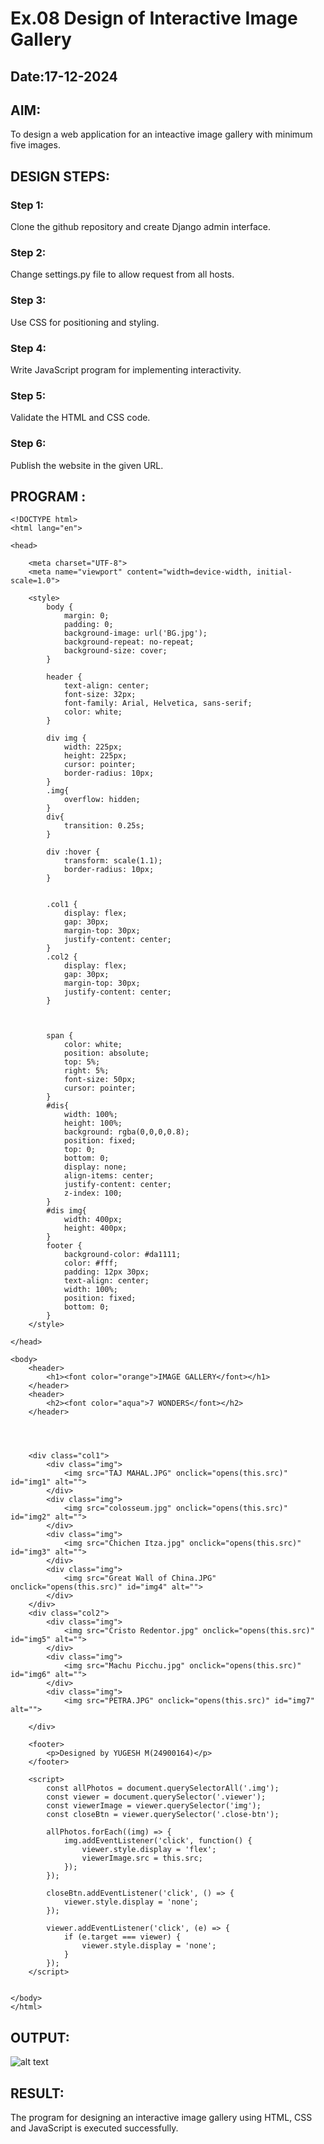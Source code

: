 # Ex.08 Design of Interactive Image Gallery
## Date:17-12-2024

## AIM:
To design a web application for an inteactive image gallery with minimum five images.

## DESIGN STEPS:

### Step 1:
Clone the github repository and create Django admin interface.

### Step 2:
Change settings.py file to allow request from all hosts.

### Step 3:
Use CSS for positioning and styling.

### Step 4:
Write JavaScript program for implementing interactivity.

### Step 5:
Validate the HTML and CSS code.

### Step 6:
Publish the website in the given URL.

## PROGRAM :
```
<!DOCTYPE html>
<html lang="en">

<head>

    <meta charset="UTF-8">
    <meta name="viewport" content="width=device-width, initial-scale=1.0">
   
    <style>
        body {
            margin: 0;
            padding: 0;
            background-image: url('BG.jpg');
            background-repeat: no-repeat;
            background-size: cover;
        }

        header {
            text-align: center;
            font-size: 32px;
            font-family: Arial, Helvetica, sans-serif;
            color: white;
        }

        div img {
            width: 225px;
            height: 225px;
            cursor: pointer;
            border-radius: 10px;
        }
        .img{
            overflow: hidden;
        }
        div{
            transition: 0.25s;
        }

        div :hover {
            transform: scale(1.1);
            border-radius: 10px;
        }
        
        
        .col1 {
            display: flex;
            gap: 30px;
            margin-top: 30px;
            justify-content: center;
        }
        .col2 {
            display: flex;
            gap: 30px;
            margin-top: 30px;
            justify-content: center;
        }

        

        span {
            color: white;
            position: absolute;
            top: 5%;
            right: 5%;
            font-size: 50px;
            cursor: pointer;
        }
        #dis{
            width: 100%;
            height: 100%;
            background: rgba(0,0,0,0.8);
            position: fixed;
            top: 0;
            bottom: 0;
            display: none;
            align-items: center;
            justify-content: center;
            z-index: 100;
        }
        #dis img{
            width: 400px;
            height: 400px;
        }
        footer {
            background-color: #da1111;
            color: #fff;
            padding: 12px 30px;
            text-align: center;
            width: 100%;
            position: fixed;
            bottom: 0;
        }
    </style>
    
</head>

<body>
    <header>
        <h1><font color="orange">IMAGE GALLERY</font></h1>
    </header>
    <header>
        <h2><font color="aqua">7 WONDERS</font></h2>
    </header>
    



    <div class="col1">
        <div class="img">
            <img src="TAJ MAHAL.JPG" onclick="opens(this.src)" id="img1" alt="">
        </div>
        <div class="img">
            <img src="colosseum.jpg" onclick="opens(this.src)" id="img2" alt="">
        </div>
        <div class="img">
            <img src="Chichen Itza.jpg" onclick="opens(this.src)" id="img3" alt="">
        </div>
        <div class="img">
            <img src="Great Wall of China.JPG" onclick="opens(this.src)" id="img4" alt="">
        </div>
    </div>
    <div class="col2">
        <div class="img">
            <img src="Cristo Redentor.jpg" onclick="opens(this.src)" id="img5" alt="">
        </div>
        <div class="img">
            <img src="Machu Picchu.jpg" onclick="opens(this.src)" id="img6" alt="">
        </div>
        <div class="img">
            <img src="PETRA.JPG" onclick="opens(this.src)" id="img7" alt="">
        
    </div>
    
    <footer>
        <p>Designed by YUGESH M(24900164)</p>
    </footer>
    
    <script>
        const allPhotos = document.querySelectorAll('.img');
        const viewer = document.querySelector('.viewer');
        const viewerImage = viewer.querySelector('img');
        const closeBtn = viewer.querySelector('.close-btn');
    
        allPhotos.forEach((img) => {
            img.addEventListener('click', function() {
                viewer.style.display = 'flex';
                viewerImage.src = this.src;
            });
        });
    
        closeBtn.addEventListener('click', () => {
            viewer.style.display = 'none';
        });
    
        viewer.addEventListener('click', (e) => {
            if (e.target === viewer) {
                viewer.style.display = 'none';
            }
        });
    </script>
    
    
</body>
</html>

```
## OUTPUT:
![alt text](<Screenshot (108).png>)

## RESULT:
The program for designing an interactive image gallery using HTML, CSS and JavaScript is executed successfully.
